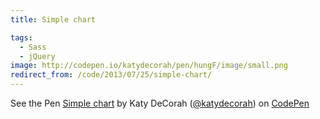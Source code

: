 ```yaml
---
title: Simple chart

tags:
  - Sass
  - jQuery
image: http://codepen.io/katydecorah/pen/hungF/image/small.png
redirect_from: /code/2013/07/25/simple-chart/
---
```


<p data-height="700" data-theme-id="97" data-slug-hash="hungF" data-user="katydecorah" data-default-tab="result" class='codepen'>See the Pen <a href='http://codepen.io/katydecorah/pen/hungF'>Simple chart</a> by Katy DeCorah (<a href='http://codepen.io/katydecorah'>@katydecorah</a>) on <a href='http://codepen.io'>CodePen</a></p>
